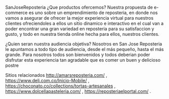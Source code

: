 SanJoseReposteria
¿Que productos ofercemos?
Nuestra propuesta de e-commerce es uno sobre un emprendimiento de reposteria, en donde nos vamos a asegurar de ofrecer la mejor experiencia virtual para nuestros clientes ofreciendoles a ellos un sitio dinamico e interactivo en el cual van a poder encontrar una gran variedad en reposteria para su satisfaccion y gusto, y todo en nuestra tienda online hecha para ellos, nuestros clientes.

¿Quien seran nuestra audiencia objetiva?
Nosotros en San Jose Reposteria le apuntamos a todo tipo de audiencia, desde el más pequeño, hasta el más grande. Para nosotros todos son bienvenidos y todos deberian poder disfrutar esta experiencia tan agradable que es comer un buen y delicioso postre

Sitios relacionados
http://amarsreposteria.com/ , https://www.deli.com.co/Inicio-Mobile/ , https://choconato.co/collections/tortas-artesanales , https://www.dolcellapasteleria.com/ , https://reposteriaelportal.com/ .
